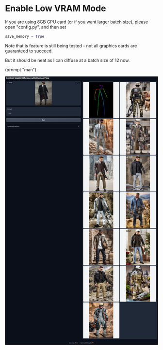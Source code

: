 # Enable Low VRAM Mode

If you are using 8GB GPU card (or if you want larger batch size), please open "config.py", and then set

```python
save_memory = True
```

Note that is feature is still being tested - not all graphics cards are guaranteed to succeed.

But it should be neat as I can diffuse at a batch size of 12 now.

(prompt "man")

![p](../github_page/ram12.jpg)
